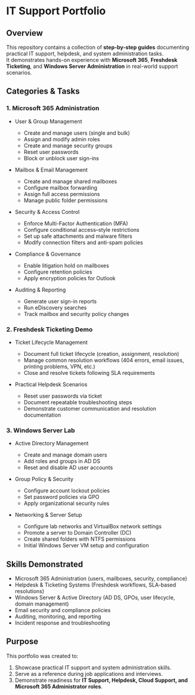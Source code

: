 # IT Support Portfolio

## Overview
This repository contains a collection of **step-by-step guides** documenting practical IT support, helpdesk, and system administration tasks.  
It demonstrates hands-on experience with **Microsoft 365**, **Freshdesk Ticketing**, and **Windows Server Administration** in real-world support scenarios.



## Categories & Tasks

### 1. Microsoft 365 Administration
- User & Group Management  
  - Create and manage users (single and bulk)  
  - Assign and modify admin roles  
  - Create and manage security groups  
  - Reset user passwords  
  - Block or unblock user sign-ins  

- Mailbox & Email Management  
  - Create and manage shared mailboxes  
  - Configure mailbox forwarding  
  - Assign full access permissions  
  - Manage public folder permissions  

- Security & Access Control  
  - Enforce Multi-Factor Authentication (MFA)  
  - Configure conditional access–style restrictions  
  - Set up safe attachments and malware filters  
  - Modify connection filters and anti-spam policies  

- Compliance & Governance  
  - Enable litigation hold on mailboxes  
  - Configure retention policies  
  - Apply encryption policies for Outlook  

- Auditing & Reporting  
  - Generate user sign-in reports  
  - Run eDiscovery searches  
  - Track mailbox and security policy changes  


### 2. Freshdesk Ticketing Demo
- Ticket Lifecycle Management  
  - Document full ticket lifecycle (creation, assignment, resolution)  
  - Manage common resolution workflows (404 errors, email issues, printing problems, VPN, etc.)  
  - Close and resolve tickets following SLA requirements  

- Practical Helpdesk Scenarios  
  - Reset user passwords via ticket  
  - Document repeatable troubleshooting steps  
  - Demonstrate customer communication and resolution documentation  


### 3. Windows Server Lab
- Active Directory Management  
  - Create and manage domain users  
  - Add roles and groups in AD DS  
  - Reset and disable AD user accounts  

- Group Policy & Security  
  - Configure account lockout policies  
  - Set password policies via GPO  
  - Apply organizational security rules  

- Networking & Server Setup  
  - Configure lab networks and VirtualBox network settings  
  - Promote a server to Domain Controller (DC)  
  - Create shared folders with NTFS permissions  
  - Initial Windows Server VM setup and configuration  



## Skills Demonstrated
- Microsoft 365 Administration (users, mailboxes, security, compliance)  
- Helpdesk & Ticketing Systems (Freshdesk workflows, SLA-based resolutions)  
- Windows Server & Active Directory (AD DS, GPOs, user lifecycle, domain management)  
- Email security and compliance policies  
- Auditing, monitoring, and reporting  
- Incident response and troubleshooting  



## Purpose
This portfolio was created to:  
1. Showcase practical IT support and system administration skills.  
2. Serve as a reference during job applications and interviews.  
3. Demonstrate readiness for **IT Support, Helpdesk, Cloud Support, and Microsoft 365 Administrator roles**.  
